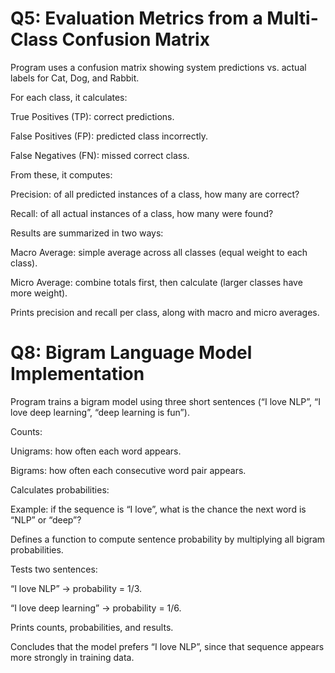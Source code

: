 # Q5: Evaluation Metrics from a Multi-Class Confusion Matrix

Program uses a confusion matrix showing system predictions vs. actual labels for Cat, Dog, and Rabbit.

For each class, it calculates:

True Positives (TP): correct predictions.

False Positives (FP): predicted class incorrectly.

False Negatives (FN): missed correct class.

From these, it computes:

Precision: of all predicted instances of a class, how many are correct?

Recall: of all actual instances of a class, how many were found?

Results are summarized in two ways:

Macro Average: simple average across all classes (equal weight to each class).

Micro Average: combine totals first, then calculate (larger classes have more weight).

Prints precision and recall per class, along with macro and micro averages.

# Q8: Bigram Language Model Implementation

Program trains a bigram model using three short sentences (“I love NLP”, “I love deep learning”, “deep learning is fun”).

Counts:

Unigrams: how often each word appears.

Bigrams: how often each consecutive word pair appears.

Calculates probabilities:

Example: if the sequence is “I love”, what is the chance the next word is “NLP” or “deep”?

Defines a function to compute sentence probability by multiplying all bigram probabilities.

Tests two sentences:

“I love NLP” → probability = 1/3.

“I love deep learning” → probability = 1/6.

Prints counts, probabilities, and results.

Concludes that the model prefers “I love NLP”, since that sequence appears more strongly in training data.